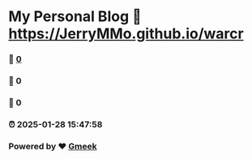 # My Personal Blog :link: https://JerryMMo.github.io/warcr 
### :page_facing_up: [0](https://JerryMMo.github.io/warcr/tag.html) 
### :speech_balloon: 0 
### :hibiscus: 0 
### :alarm_clock: 2025-01-28 15:47:58 
### Powered by :heart: [Gmeek](https://github.com/Meekdai/Gmeek)
